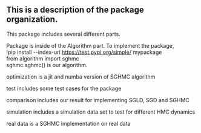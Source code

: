 ## This is a description of the package organization.
This package includes several different parts. 

Package is inside of the Algorithm part. To implement the package,   
!pip install --index-url https://test.pypi.org/simple/ mypackage  
from algorithm import sghmc  
sghmc.sghmc() is our algorithm.

optimization is a jit and numba version of SGHMC algorithm 

test includes some test cases for the package

comparison includes our result for implementing SGLD, SGD and SGHMC

simulation includes a simulation data set to test for different HMC dynamics 

real data is a SGHMC implementation on real data
